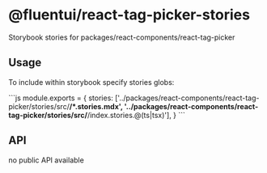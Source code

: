 # @fluentui/react-tag-picker-stories

Storybook stories for packages/react-components/react-tag-picker

## Usage

To include within storybook specify stories globs:

\`\`\`js
module.exports = {
stories: ['../packages/react-components/react-tag-picker/stories/src/**/*.stories.mdx', '../packages/react-components/react-tag-picker/stories/src/**/index.stories.@(ts|tsx)'],
}
\`\`\`

## API

no public API available

